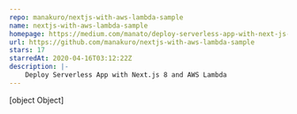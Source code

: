 ```yaml
---
repo: manakuro/nextjs-with-aws-lambda-sample
name: nextjs-with-aws-lambda-sample
homepage: https://medium.com/manato/deploy-serverless-app-with-next-js-8-aws-lambda-and-circleci-part-1-a0c9c6ea7c57
url: https://github.com/manakuro/nextjs-with-aws-lambda-sample
stars: 17
starredAt: 2020-04-16T03:12:22Z
description: |-
    Deploy Serverless App with Next.js 8 and AWS Lambda
---
```


[object Object]
